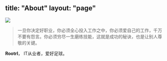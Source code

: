 title: "About"
layout: "page"
---

![](http://ov4crdzpr.bkt.clouddn.com/17-8-24/16022852.jpg)

> 一旦你决定好职业，你必须全心投入工作之中，你必须爱自己的工作，千万不要有怨言。你必须穷尽一生磨练技能，这就是成功的秘诀，也是让别人尊敬的关键。

**Rootrl**， IT从业者，爱好足球。
